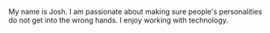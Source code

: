 My name is Josh.  I am passionate about making sure people's personalities do not get into the wrong hands.  I enjoy working with technology.  
